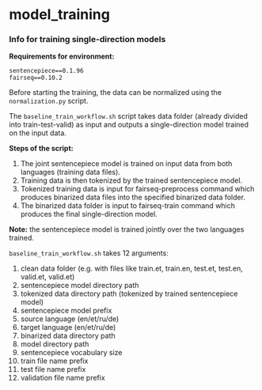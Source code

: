 # model_training

### Info for training single-direction models

**Requirements for environment:**
```
sentencepiece==0.1.96
fairseq==0.10.2
```

Before starting the training, the data can be normalized using the `normalization.py` script.

The `baseline_train_workflow.sh` script takes data folder (already divided into train-test-valid) as input and outputs a single-direction model trained on the input data.

**Steps of the script:**

1) The joint sentencepiece model is trained on input data from both languages (training data files). 
2) Training data is then tokenized by the trained sentencepiece model.
3) Tokenized training data is input for fairseq-preprocess command which produces binarized data files into the specified binarized data folder.
4) The binarized data folder is input to fairseq-train command which produces the final single-direction model.

**Note:** the sentencepiece model is trained jointly over the two languages trained.

`baseline_train_workflow.sh` takes 12 arguments:

1. clean data folder (e.g. with files like train.et, train.en, test.et, test.en, valid.et, valid.et)
2. sentencepiece model directory path
3. tokenized data directory path (tokenized by trained sentencepiece model)
4. sentencepiece model prefix
5. source language (en/et/ru/de)
6. target language (en/et/ru/de)
7. binarized data directory path
8. model directory path
9. sentencepiece vocabulary size
10. train file name prefix
11. test file name prefix
12. validation file name prefix
